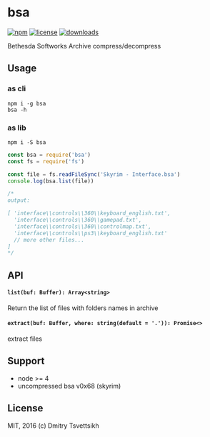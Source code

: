 # bsa
[![npm](https://img.shields.io/npm/v/bsa.svg)](https://npmjs.org/package/bsa)
[![license](https://img.shields.io/npm/l/bsa.svg)](https://npmjs.org/package/bsa)
[![downloads](https://img.shields.io/npm/dm/bsa.svg)](https://npmjs.org/package/bsa)

Bethesda Softworks Archive compress/decompress

## Usage

### as cli

```
npm i -g bsa
bsa -h
```

### as lib

`npm i -S bsa`

```js
const bsa = require('bsa')
const fs = require('fs')

const file = fs.readFileSync('Skyrim - Interface.bsa')
console.log(bsa.list(file))

/*
output:

[ 'interface\\controls\\360\\keyboard_english.txt',
  'interface\\controls\\360\\gamepad.txt',
  'interface\\controls\\360\\controlmap.txt',
  'interface\\controls\\ps3\\keyboard_english.txt'
  // more other files...
]
*/
```

## API

#### `list(buf: Buffer): Array<string>`
Return the list of files with folders names in archive

#### `extract(buf: Buffer, where: string(default = '.')): Promise<>`
extract files

## Support
* node >= 4
* uncompressed bsa v0x68 (skyrim)

## License
MIT, 2016 (c) Dmitry Tsvettsikh
